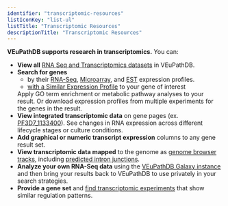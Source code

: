 ```yaml
---
identifier: "transcriptomic-resources"
listIconKey: "list-ul"
listTitle: "Transcriptomic Resources"
descriptionTitle: "Transcriptomic Resources"
---
```

<p class="card-text"><b>VEuPathDB supports research in transcriptomics.</b> You can:</p>
<ul class="card-text">
  <li>
    <b>View all</b> <a href="#">RNA Seq and Transcriptomics datasets</a> in VEuPathDB.
  </li>
  <li>
    <b>Search for genes</b> 
    <ul>
      <li>
        by their <a href="#">RNA-Seq</a>, <a href="#">Microarray</a>, and <a href="#">EST</a> expression profiles. 
      </li>
      <li>
         <a href="#">with a Similar Expression Profile</a> to your gene of interest
      </li>
    </ul>
    Apply GO term enrichment or metabolic pathway analyses to your result. Or download expression profiles from multiple experiments for the genes in the result.
  </li>
  <li>
    <b>View integrated transcriptomic data</b> on gene pages (ex. <a href="#">PF3D7_1133400</a>). See changes in RNA expression across different lifecycle stages or culture conditions.
  </li>
  <li>
    <b>Add graphical or numeric transcript expression</b> columns to any gene result set.
  </li>
  <li>
    <b>View transcriptomic data mapped</b> to the genome as <a href="#">genome browser tracks</a>, including <a href="#">predicted intron junctions</a>.
  </li>
  <li>
    <b>Analyze your own RNA-Seq data</b> using the <a href="#">VEuPathDB Galaxy instance</a> and then bring your results back to VEuPathDB to use privately in your search strategies.
  </li>
  <li>
    <b>Provide a gene set</b> and <a href="#">find transcriptomic experiments</a> that show similar regulation patterns.
  </li>
</ul>
